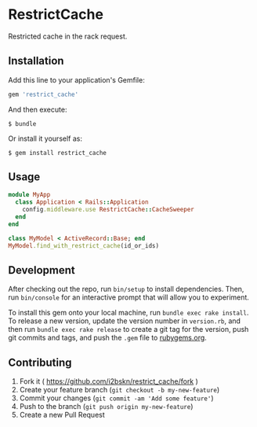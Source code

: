 # RestrictCache

Restricted cache in the rack request.

## Installation

Add this line to your application's Gemfile:

```ruby
gem 'restrict_cache'
```

And then execute:

    $ bundle

Or install it yourself as:

    $ gem install restrict_cache

## Usage

```ruby
module MyApp
  class Application < Rails::Application
    config.middleware.use RestrictCache::CacheSweeper
  end
end
```

```ruby
class MyModel < ActiveRecord::Base; end
MyModel.find_with_restrict_cache(id_or_ids)
```

## Development

After checking out the repo, run `bin/setup` to install dependencies. Then, run `bin/console` for an interactive prompt that will allow you to experiment.

To install this gem onto your local machine, run `bundle exec rake install`. To release a new version, update the version number in `version.rb`, and then run `bundle exec rake release` to create a git tag for the version, push git commits and tags, and push the `.gem` file to [rubygems.org](https://rubygems.org).

## Contributing

1. Fork it ( https://github.com/i2bskn/restrict_cache/fork )
2. Create your feature branch (`git checkout -b my-new-feature`)
3. Commit your changes (`git commit -am 'Add some feature'`)
4. Push to the branch (`git push origin my-new-feature`)
5. Create a new Pull Request
